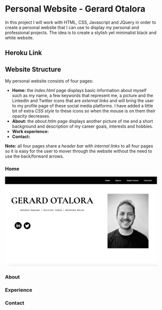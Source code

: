 # Personal Website - Gerard Otalora

In this project I will work with HTML, CSS, Javascript and JQuery in order
to create a personal website that I can use to display my personal
and professional projects. The idea is to create a stylish yet minimalist
black and white website.

## Heroku Link

## Website Structure

My personal website consists of four pages:
- **Home:** the _index.html_ page displays basic information about myself such
as my name, a few keywords that represent me, a picture and the LinkedIn and
Twitter icons that are _external links_ and will bring the user to my profile
page of these social media platforms. I have added a little bit of extra
_CSS style_ to these icons so when the mouse is on them their opacity decreases.
- **About:** the _about.htlm_ page displays another picture of me and a short
background and description of my career goals, interests and hobbies.
- **Work experience:**
- **Contact:**

**Note:** all four pages share a _header bar_ with _internal links_ to all four
pages so it is easy for the user to mover through the website without the need
to use the back/forward arrows.

### Home

![Home](/readme_images/website-home.jpg)

### About

### Experience

### Contact
